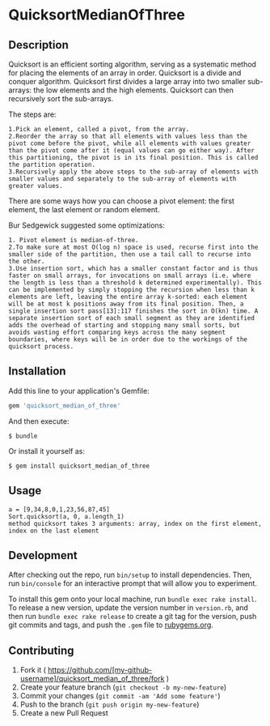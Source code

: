 # QuicksortMedianOfThree

## Description

Quicksort is an efficient sorting algorithm, serving as a systematic method for placing the elements of an array in order.
Quicksort is a divide and conquer algorithm. Quicksort first divides a large array into two smaller sub-arrays: the low elements and the high elements. Quicksort can then recursively sort the sub-arrays.

The steps are:

    1.Pick an element, called a pivot, from the array.
    2.Reorder the array so that all elements with values less than the pivot come before the pivot, while all elements with values greater than the pivot come after it (equal values can go either way). After this partitioning, the pivot is in its final position. This is called the partition operation.
    3.Recursively apply the above steps to the sub-array of elements with smaller values and separately to the sub-array of elements with greater values.

There are some ways how you can choose a pivot element: the first element, the last element or random element.

Bur Sedgewick suggested some optimizations:

    1. Pivot element is median-of-three.
    2.To make sure at most O(log n) space is used, recurse first into the smaller side of the partition, then use a tail call to recurse into the other.
    3.Use insertion sort, which has a smaller constant factor and is thus faster on small arrays, for invocations on small arrays (i.e. where the length is less than a threshold k determined experimentally). This can be implemented by simply stopping the recursion when less than k elements are left, leaving the entire array k-sorted: each element will be at most k positions away from its final position. Then, a single insertion sort pass[13]:117 finishes the sort in O(kn) time. A separate insertion sort of each small segment as they are identified adds the overhead of starting and stopping many small sorts, but avoids wasting effort comparing keys across the many segment boundaries, where keys will be in order due to the workings of the quicksort process.


## Installation

Add this line to your application's Gemfile:

```ruby
gem 'quicksort_median_of_three'
```

And then execute:

    $ bundle

Or install it yourself as:

    $ gem install quicksort_median_of_three

## Usage

  ```
  a = [9,34,8,0,1,23,56,87,45]
  Sort.quicksort(a, 0, a.length_1)
  method quicksort takes 3 arguments: array, index on the first element, index on the last element
  ```

## Development

After checking out the repo, run `bin/setup` to install dependencies. Then, run `bin/console` for an interactive prompt that will allow you to experiment.

To install this gem onto your local machine, run `bundle exec rake install`. To release a new version, update the version number in `version.rb`, and then run `bundle exec rake release` to create a git tag for the version, push git commits and tags, and push the `.gem` file to [rubygems.org](https://rubygems.org).

## Contributing

1. Fork it ( https://github.com/[my-github-username]/quicksort_median_of_three/fork )
2. Create your feature branch (`git checkout -b my-new-feature`)
3. Commit your changes (`git commit -am 'Add some feature'`)
4. Push to the branch (`git push origin my-new-feature`)
5. Create a new Pull Request
